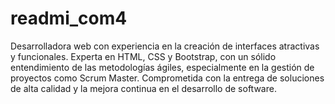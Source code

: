 # readmi_com4 
Desarrolladora web con experiencia en la creación de interfaces atractivas y funcionales. Experta en HTML, CSS y Bootstrap, con un sólido entendimiento de las metodologías ágiles, especialmente en la gestión de proyectos como Scrum Master. Comprometida con la entrega de soluciones de alta calidad y la mejora continua en el desarrollo de software.
